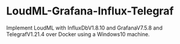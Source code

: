 # LoudML-Grafana-Influx-Telegraf
Implement LoudML with InfluxDbV1.8.10 and GrafanaV7.5.8 and TelegrafV1.21.4 over Docker using a Windows10 machine. 
